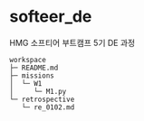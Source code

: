 # softeer_de
HMG 소프티어 부트캠프 5기 DE 과정

```
workspace
├─ README.md
├─ missions
│  └─ W1
│     └─ M1.py
└─ retrospective
   └─ re_0102.md

```